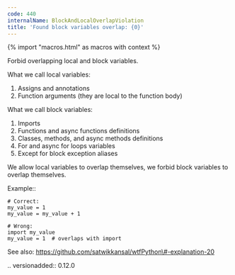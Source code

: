 ```yaml
---
code: 440
internalName: BlockAndLocalOverlapViolation
title: 'Found block variables overlap: {0}'
---
```


{% import "macros.html" as macros with context %}

Forbid overlapping local and block variables.

What we call local variables:

1.  Assigns and annotations
2.  Function arguments (they are local to the function body)

What we call block variables:

1.  Imports
2.  Functions and async functions definitions
3.  Classes, methods, and async methods definitions
4.  For and async for loops variables
5.  Except for block exception aliases

We allow local variables to overlap themselves, we forbid block
variables to overlap themselves.

Example::

    # Correct:
    my_value = 1
    my_value = my_value + 1
    
    # Wrong:
    import my_value
    my_value = 1  # overlaps with import

See also: https://github.com/satwikkansal/wtfPython\#-explanation-20

.. versionadded:: 0.12.0